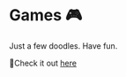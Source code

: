 # Games 🎮

Just a few doodles. Have fun.

🚩Check it out [here](https://rathiankush123.github.io/games/)
